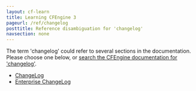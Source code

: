 ```yaml
---
layout: cf-learn
title: Learning CFEngine 3
pageurl: /ref/changelog
posttitle: Reference disambiguation for 'changelog'
navsection: none
---
```


The term 'changelog' could refer to several sections in the documentation. Please choose one below, or
[search the CFEngine documentation for 'changelog'](http://cfengine.com/docs/latest/search.html?q=changelog).

- [ChangeLog](http://cfengine.com/docs/latest/guide-latest-release-whatsnew-changelog-core.html#changelog)
- [Enterprise ChangeLog](http://cfengine.com/docs/latest/guide-latest-release-whatsnew-changelog-enterprise.html#enterprise-changelog)
